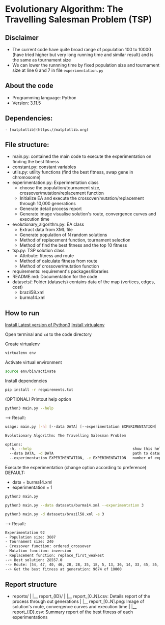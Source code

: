 # Evolutionary Algorithm: The Travelling Salesman Problem (TSP)

## Disclaimer
- The current code have quite broad range of population 100 to 10000 
  (have tried higher but very long running time and similar result)
  and is the same as tournament size
- We can lower the runnning time by fixed population size and tournament size
  at line 6 and 7 in file `experimentation.py`

## About the code

- Programming language: Python
- Version: 3.11.5

## Dependencies:
    - [matplotlib](https://matplotlib.org)

## File structure:

- main.py: contained the main code to execute the experimentation on finding the best fitness
- constant.py: constant variables
- utils.py: utility functions (find the best fitness, swap gene in chromosome)
- experimentation.py: Experimentation class
    + choose the population/tournament size, crossover/mutation/replacement function
    + Initialize EA and execute the crossover/mutation/replacement through 10,000 generations
    + Generate detail process report
    + Generate image visualise solution's route, convergence curves and execution time
- evolutionary_algorithm.py: EA class
    + Extract data from XML file
    + Generate population of N random solutions
    + Method of replacement function, tournament selection
    + Method of find the best fitness and the top 10 fitness
- tsp.py: TSP solution class
    + Attribute: fitness and route
    + Method of calculate fitness from route
    + Method of crossover/mutation function
- requirements: requirement's packages/libraries
- README.md: Documentation for the code
- datasets/: Folder (datasets) contains data of the map (vertices, edges, cost)
    + brazil58.xml
    + burma14.xml

## How to run

[Install Latest version of Python3](https://www.python.org/downloads/)
[Install virtualenv](https://virtualenv.pypa.io/en/latest/installation.html)

Open terminal and `cd` to the code directory

Create virtualenv
```bash
virtualenv env
```

Activate virtual environment
```bash
source env/bin/activate
```
 
Install dependencies
```bash
pip install -r requirements.txt
```

(OPTIONAL) Printout help option
```bash
python3 main.py --help
```
--> Result:
```bash
usage: main.py [-h] [--data DATA] [--experimentation EXPERIMENTATION]

Evolutionary Algorithm: The Travelling Salesman Problem

options:
  -h, --help                                              show this help message and exit
  --data DATA, -d DATA                                    path to dataset file
  --experimentation EXPERIMENTATION, -e EXPERIMENTATION   number of experimentation
```

Execute the experimentation (change option according to preference)
DEFAULT: 
- data = burma14.xml
- experimentation = 1
```bash
python3 main.py
```
```bash
python3 main.py --data datasets/burma14.xml --experimentation 3
```
```bash
python3 main.py -d datasets/brazil58.xml -e 3
```
--> Result:
```bash
Experimentation 92
- Population size: 3607
- Tournament size: 240
- Crossover function: ordered_crossover
- Mutation function: inversion
- Replacement function: replace_first_weakest
--> Best solution: 28557.0
--> Route: [54, 47, 40, 46, 20, 28, 35, 18, 5, 13, 36, 14, 33, 45, 55, 44, 32, 27, 16, 25, 51, 50, 2, 9, 34, 48, 42, 22, 56, 11, 26, 4, 57, 23, 43, 17, 0, 8, 12, 39, 29, 24, 31, 19, 52, 49, 3, 7, 21, 15, 30, 6, 41, 37, 10, 38, 1, 53]
--> Get the best fitness at generation: 9674 of 10000
```

## Report structure
- reports/
  |
  |__ report_{ID}/
  |   |__ report_[0..N].csv: Details report of the process through out generations
  |   |__ report_[0..N].png: Image of solution's route, convergence curves and execution time
  |
  |__ report_{ID}.csv: Summary report of the best fitness of each experimentations
